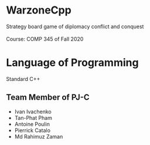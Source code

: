 # WarzoneCpp
Strategy board game of diplomacy conflict and conquest <br />
<br />
Course: COMP 345 of Fall 2020

# Language of Programming 
Standard C++ 

## Team Member of PJ-C
* Ivan Ivachenko
* Tan-Phat Pham
* Antoine Poulin
* Pierrick Catalo
* Md Rahimuz Zaman

